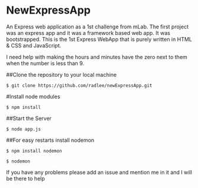 # NewExpressApp

An Express web application as a 1st challenge from mLab. The first project was an express app and
it was a framework based web app. It was bootstrapped. This is the 1st Express WebApp that is
purely written in HTML & CSS and JavaScript.

I need help with making the hours and minutes have the zero next to them when the number is less than 9.

##Clone the repository to your local machine

`$ git clone https://github.com/radlee/newExpressApp.git`

#Install node modules

`$ npm install`

##Start the Server

`$ node app.js`

##For easy restarts install nodemon

 `$ npm install nodemon`

`$ nodemon`

If you have any problems please add an issue and mention me in it and I will be there to help
